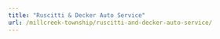 ```yaml
---
title: "Ruscitti & Decker Auto Service"
url: /millcreek-township/ruscitti-and-decker-auto-service/
---
```

